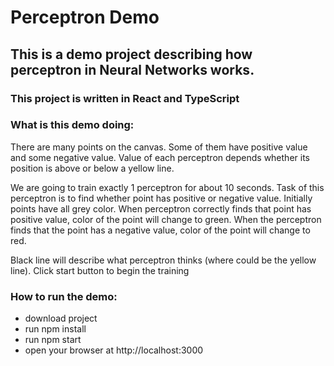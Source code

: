 # Perceptron Demo

## This is a demo project describing how perceptron in Neural Networks works.

### This project is written in React and TypeScript

### What is this demo doing:

There are many points on the canvas. Some of them have positive value and some negative value.
Value of each perceptron depends whether its position is above or below a yellow line.

We are going to train exactly 1 perceptron for about 10 seconds. 
Task of this perceptron is to find whether point has positive or negative value. 
Initially points have all grey color.
When perceptron correctly finds that point has positive value, color of the point will change to green.
When the perceptron finds that the point has a negative value, color of the point will change to red.

Black line will describe what perceptron thinks (where could be the yellow line). Click start button to begin the training

### How to run the demo:
- download project
- run npm install 
- run npm start
- open your browser at http://localhost:3000


